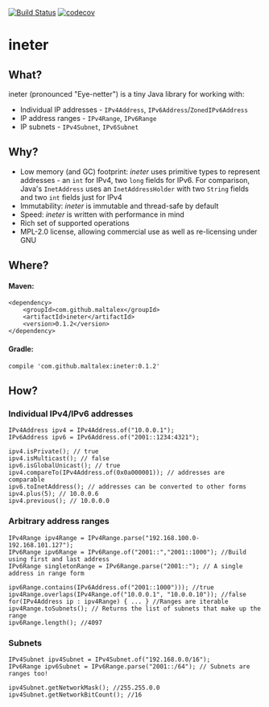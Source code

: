 [![Build Status](https://travis-ci.org/maltalex/ineter.svg?branch=master)](https://travis-ci.org/maltalex/ineter)
[![codecov](https://codecov.io/gh/maltalex/ineter/branch/master/graph/badge.svg)](https://codecov.io/gh/maltalex/ineter)

# ineter

## What?

ineter (pronounced "Eye-netter") is a tiny Java library for working with:
- Individual IP addresses - `IPv4Address`, `IPv6Address`/`ZonedIPv6Address`
- IP address ranges - `IPv4Range`, `IPv6Range`
- IP subnets - `IPv4Subnet`, `IPv6Subnet`

## Why?

- Low memory (and GC) footprint: *ineter* uses primitive types to represent addresses - an `int` for IPv4, two `long` fields for IPv6. For comparison, Java's `InetAddress` uses an `InetAddressHolder` with two `String` fields and two `int` fields just for IPv4
- Immutability: *ineter* is immutable and thread-safe by default
- Speed: *ineter* is written with performance in mind
- Rich set of supported operations
- MPL-2.0 license, allowing commercial use as well as re-licensing under GNU

## Where?
	
#### Maven:

	<dependency>
    	<groupId>com.github.maltalex</groupId>
    	<artifactId>ineter</artifactId>
    	<version>0.1.2</version>
	</dependency>

#### Gradle:

	compile 'com.github.maltalex:ineter:0.1.2'

## How?

### Individual IPv4/IPv6 addresses

	IPv4Address ipv4 = IPv4Address.of("10.0.0.1");
	IPv6Address ipv6 = IPv6Address.of("2001::1234:4321");

	ipv4.isPrivate(); // true
	ipv4.isMulticast(); // false
	ipv6.isGlobalUnicast(); // true
	ipv4.compareTo(IPv4Address.of(0x0a000001)); // addresses are comparable
	ipv6.toInetAddress(); // addresses can be converted to other forms
	ipv4.plus(5); // 10.0.0.6
	ipv4.previous(); // 10.0.0.0
	
### Arbitrary address ranges

	IPv4Range ipv4Range = IPv4Range.parse("192.168.100.0-192.168.101.127");
	IPv6Range ipv6Range = IPv6Range.of("2001::","2001::1000"); //Build using first and last address
	IPv6Range singletonRange = IPv6Range.parse("2001::"); // A single address in range form

	ipv6Range.contains(IPv6Address.of("2001::1000"))); //true
	ipv4Range.overlaps(IPv4Range.of("10.0.0.1", "10.0.0.10")); //false
	for(IPv4Address ip : ipv4Range) { ... } //Ranges are iterable
	ipv4Range.toSubnets(); // Returns the list of subnets that make up the range
	ipv6Range.length(); //4097

### Subnets

	IPv4Subnet ipv4Subnet = IPv4Subnet.of("192.168.0.0/16");
	IPv6Range ipv6Subnet = IPv6Range.parse("2001::/64"); // Subnets are ranges too!

	ipv4Subnet.getNetworkMask(); //255.255.0.0
	ipv4Subnet.getNetworkBitCount(); //16